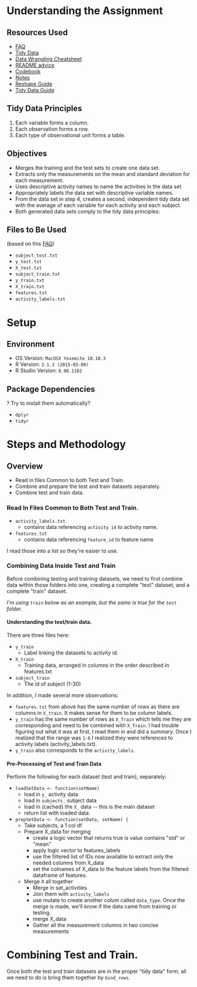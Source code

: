 # Understanding the Assignment
## Resources Used
* [FAQ](https://class.coursera.org/getdata-014/forum/thread?thread_id=30)
* [Tidy Data](https://class.coursera.org/getdata-014/forum/thread?thread_id=31)
* [Data Wrangling Cheatsheet](http://www.rstudio.com/wp-content/uploads/2015/02/data-wrangling-cheatsheet.pdf)
* [README advice](https://class.coursera.org/getdata-014/forum/thread?thread_id=213)
* [Codebook](https://class.coursera.org/getdata-014/forum/thread?thread_id=137)
* [Notes](http://sux13.github.io/DataScienceSpCourseNotes/3_GETDATA/Getting_and_Cleaning_Data_Course_Notes.html#reading-from-other-sources)
* [Reshape Guide](http://seananderson.ca/2013/10/19/reshape.html)
* [Tidy Data Guide](http://garrettgman.github.io/tidying/)

## Tidy Data Principles
  1. Each variable forms a column.
  2. Each observation forms a row.
  3. Each type of observational unit forms a table.

## Objectives
* Merges the training and the test sets to create one data set.
* Extracts only the measurements on the mean and standard deviation for each measurement. 
* Uses descriptive activity names to name the activities in the data set
* Appropriately labels the data set with descriptive variable names. 
* From the data set in step 4, creates a second, independent tidy data set with the average of each variable for each activity and each subject.
* Both generated data sets comply to the tidy data principles:

## Files to Be Used
(based on this [FAQ](https://class.coursera.org/getdata-014/forum/thread?thread_id=30))

* `subject_test.txt`
* `y_test.txt`
* `X_test.txt`
* `subject_train.txt`
* `y_train.txt`
* `X_train.txt`
* `features.txt`
* `activity_labels.txt`

# Setup
## Environment
* OS Version: `MacOSX Yosemite 10.10.3`
* R Version: `3.1.3 (2015-03-09)`
* R Studio Version: `0.98.1102`

## Package Dependencies
? Try to install them automatically?
* `dplyr`
* `tidyr`

# Steps and Methodology
## Overview
* Read in files Common to both Test and Train.
* Combine and prepare the test and train datasets separately.
* Combine test and train data.

### Read In Files Common to Both Test and Train.
* `activity_labels.txt`
    * contains data referencing `activity id` to activity name.
* `features.txt`
    * contains data referencing `feature_id` to feature name

I read those into a list so they're easier to use.

### Combining Data Inside Test and Train
Before combining testing and training datasets, we need to first combine 
data within those folders into one, creating a complete "test" dataset, and a complete "train" dataset.

*I'm using `train` below as an example, but the same is true for the `test` folder.*

#### Understanding the test/train data.
There are three files here:

* `y_train`
    - Label linking the datasets to activity id.
* `X_train`
    - Training data, arranged in columns in the order described in features.txt
* `subject_train`
    - The id of subject (1-30)

In addition, I made several more observations:

* `features.txt` from above has the same number of rows as there are columns in `X_train`.  It makes sense for them to be column labels.
* `y_train` has the same number of rows as `X_Train` which tells me they are corresponding and need to be combined with `X_Train`. I had trouble figuring out what it was at first, I read them in and did a summary.  Once I realized that the range was `1-6` I realized they were references to activity labels (activity_labels.txt).
* `y_train` also corresponds to the `activity_labels`.

#### Pre-Processing of Test and Train Data
Perform the following for each dataset (test and train), separately:
* `loadSetData <- function(setName)`
    - load in `y_` activity data
    - load in `subjects_` subject data
    - load in (cached) the `X_` data -- this is the main dataset
    - return list with loaded data.
* `prepSetData <- function(setData, setName) {`
    - Take subjects, a 1 col df
    - Prepare X_data for merging
        + create a logic vector that returns true is value contains "std" or "mean"
        + apply logic vector to features_labels
        + use the filtered list of IDs now available to extract only the needed columns from X_data
        + set the colnames of X_data to the feature labels from the filtered dataframe of features.
    - Merge it all together
        + Merge in set_activities
        + Join them with `activity_labels`  
        + use mutate to create another colum called `data_type`. Once the merge is made, we'll know if the data came from training or testing.
        + merge X_data
        + Gather all the measurement columns in two concise measurements

# Combining Test and Train.
Once both the test and train datasets are in the proper "tidy data" form, all we need to do is bring them together by `bind_rows`.

